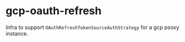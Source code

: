 # gcp-oauth-refresh

Infra to support `OAuthRefreshTokenSourceAuthStrategy` for a gcp psoxy instance.

